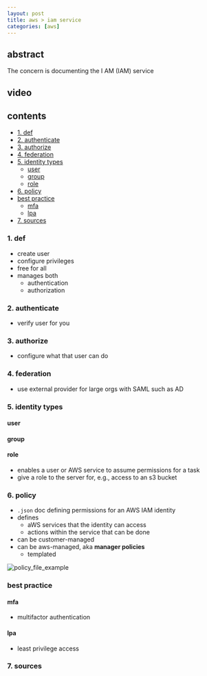 ```yaml
---
layout: post
title: aws > iam service
categories: [aws]
---
```

## abstract
The concern is documenting the I AM (IAM) service

## video
## contents
<!-- TOC -->

- [1. def](#1-def)
- [2. authenticate](#2-authenticate)
- [3. authorize](#3-authorize)
- [4. federation](#4-federation)
- [5. identity types](#5-identity-types)
    - [user](#user)
    - [group](#group)
    - [role](#role)
- [6. policy](#6-policy)
- [best practice](#best-practice)
    - [mfa](#mfa)
    - [lpa](#lpa)
- [7. sources](#7-sources)

<!-- /TOC -->

### 1. def
* create user
* configure privileges
* free for all 
* manages both 
    * authentication
    * authorization

### 2. authenticate
* verify user for you

### 3. authorize
* configure what that user can do 

### 4. federation
* use external provider for large orgs with SAML such as AD

### 5. identity types
#### user
#### group
#### role
* enables a user or AWS service to assume permissions for a task
* give a role to the server for, e.g., access to an s3 bucket

### 6. policy
* `.json` doc defining permissions for an AWS IAM identity
* defines
    * aWS services that the identity can access
    * actions within the service that can be done
* can be customer-managed
* can be aws-managed, aka **manager policies**
    * templated 

![policy_file_example](../assets/img001326.png)

### best practice
#### mfa
* multifactor authentication

#### lpa
* least privilege access

### 7. sources